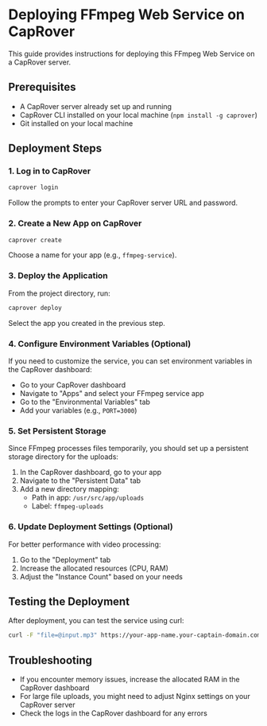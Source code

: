 # Deploying FFmpeg Web Service on CapRover

This guide provides instructions for deploying this FFmpeg Web Service on a CapRover server.

## Prerequisites

- A CapRover server already set up and running
- CapRover CLI installed on your local machine (`npm install -g caprover`)
- Git installed on your local machine

## Deployment Steps

### 1. Log in to CapRover

```bash
caprover login
```

Follow the prompts to enter your CapRover server URL and password.

### 2. Create a New App on CapRover

```bash
caprover create
```

Choose a name for your app (e.g., `ffmpeg-service`).

### 3. Deploy the Application

From the project directory, run:

```bash
caprover deploy
```

Select the app you created in the previous step.

### 4. Configure Environment Variables (Optional)

If you need to customize the service, you can set environment variables in the CapRover dashboard:

- Go to your CapRover dashboard
- Navigate to "Apps" and select your FFmpeg service app
- Go to the "Environmental Variables" tab
- Add your variables (e.g., `PORT=3000`)

### 5. Set Persistent Storage

Since FFmpeg processes files temporarily, you should set up a persistent storage directory for the uploads:

1. In the CapRover dashboard, go to your app
2. Navigate to the "Persistent Data" tab
3. Add a new directory mapping:
   - Path in app: `/usr/src/app/uploads`
   - Label: `ffmpeg-uploads`

### 6. Update Deployment Settings (Optional)

For better performance with video processing:

1. Go to the "Deployment" tab
2. Increase the allocated resources (CPU, RAM)
3. Adjust the "Instance Count" based on your needs

## Testing the Deployment

After deployment, you can test the service using curl:

```bash
curl -F "file=@input.mp3" https://your-app-name.your-captain-domain.com/mp4 > output.mp4
```

## Troubleshooting

- If you encounter memory issues, increase the allocated RAM in the CapRover dashboard
- For large file uploads, you might need to adjust Nginx settings on your CapRover server
- Check the logs in the CapRover dashboard for any errors

